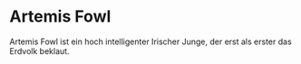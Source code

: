 # Artemis Fowl

Artemis Fowl ist ein hoch intelligenter Irischer Junge, der erst als erster das Erdvolk beklaut.

